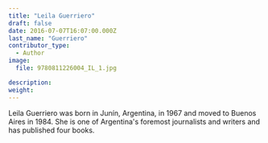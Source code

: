 ```yaml
---
title: "Leila Guerriero"
draft: false
date: 2016-07-07T16:07:00.000Z
last_name: "Guerriero"
contributor_type:
  - Author
image:
  file: 9780811226004_IL_1.jpg

description:
weight:
---
```


Leila Guerriero was born in Junín, Argentina, in 1967 and moved to Buenos Aires in 1984. She is one of Argentina's foremost journalists and writers and has published four books.

